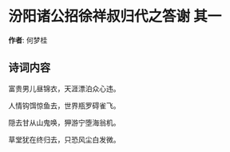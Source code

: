 # 汾阳诸公招徐祥叔归代之答谢  其一

**作者**: 何梦桂

## 诗词内容

富贵男儿昼锦衣，天涯漂泊众心违。

人情钩饵惊鱼去，世界瓶罗碍雀飞。

隠去甘从山鬼唤，狎游宁堕海翁机。

草堂犹在终归去，只恐风尘白发微。

